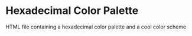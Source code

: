 # Hexadecimal Color Palette
HTML file containing a hexadecimal color palette and a cool color scheme

